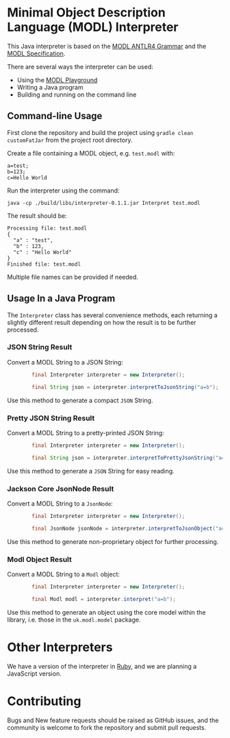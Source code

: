 # Minimal Object Description Language (MODL) Interpreter
This Java interpreter is based on the [MODL ANTLR4 Grammar](https://github.com/MODLanguage/grammar-antlr4) and the [MODL Specification](http://www.modl.uk).

There are several ways the interpreter can be used:

- Using the [MODL Playground](https://www.modl.uk/playground)
- Writing a Java program
- Building and running on the command line

## Command-line Usage

First clone the repository and build the project using `gradle clean customFatJar` from the project root directory.

Create a file containing a MODL object, e.g. `test.modl` with:
```
a=test;
b=123;
c=Hello World
```

Run the interpreter using the command:

```shell script
java -cp ./build/libs/interpreter-0.1.1.jar Interpret test.modl
```

The result should be:
```
Processing file: test.modl
{
  "a" : "test",
  "b" : 123,
  "c" : "Hello World"
}
Finished file: test.modl
```
Multiple file names can be provided if needed.
## Usage In a Java Program

The `Interpreter` class has several convenience methods, each returning a slightly different result depending on how the result is to be further processed.

### JSON String Result
Convert a MODL String to a JSON String:
```java
        final Interpreter interpreter = new Interpreter();

        final String json = interpreter.interpretToJsonString("a=b");
```
Use this method to generate a compact `JSON` String.
### Pretty JSON String Result
Convert a MODL String to a pretty-printed JSON String:
```java
        final Interpreter interpreter = new Interpreter();

        final String json = interpreter.interpretToPrettyJsonString("a=b");
```
Use this method to generate a `JSON` String for easy reading.
### Jackson Core JsonNode Result
Convert a MODL String to a `JsonNode`:
```java
        final Interpreter interpreter = new Interpreter();

        final JsonNode jsonNode = interpreter.interpretToJsonObject("a=b");
```
Use this method to generate non-proprietary object for further processing.
### Modl Object Result
Convert a MODL String to a `Modl` object:
```java
        final Interpreter interpreter = new Interpreter();

        final Modl modl = interpreter.interpret("a=b");
```
Use this method to generate an object using the core model within the library, i.e. those in the `uk.modl.model` package.

# Other Interpreters

We have a version of the interpreter in [Ruby](https://github.com/MODLanguage/ruby-interpreter), and we are planning a JavaScript version.
# Contributing

Bugs and New feature requests should be raised as GitHub issues, and the community is welcome to fork the repository and submit pull requests.